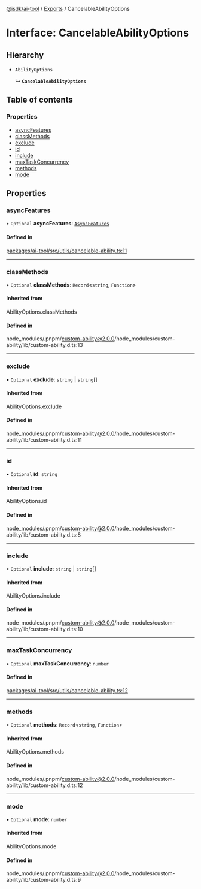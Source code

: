 [@isdk/ai-tool](../README.md) / [Exports](../modules.md) / CancelableAbilityOptions

# Interface: CancelableAbilityOptions

## Hierarchy

- `AbilityOptions`

  ↳ **`CancelableAbilityOptions`**

## Table of contents

### Properties

- [asyncFeatures](CancelableAbilityOptions.md#asyncfeatures)
- [classMethods](CancelableAbilityOptions.md#classmethods)
- [exclude](CancelableAbilityOptions.md#exclude)
- [id](CancelableAbilityOptions.md#id)
- [include](CancelableAbilityOptions.md#include)
- [maxTaskConcurrency](CancelableAbilityOptions.md#maxtaskconcurrency)
- [methods](CancelableAbilityOptions.md#methods)
- [mode](CancelableAbilityOptions.md#mode)

## Properties

### asyncFeatures

• `Optional` **asyncFeatures**: [`AsyncFeatures`](../enums/AsyncFeatures.md)

#### Defined in

[packages/ai-tool/src/utils/cancelable-ability.ts:11](https://github.com/isdk/ai-tool.js/blob/727ad337acba85b160efbc4d039daefcc8371127/src/utils/cancelable-ability.ts#L11)

___

### classMethods

• `Optional` **classMethods**: `Record`\<`string`, `Function`\>

#### Inherited from

AbilityOptions.classMethods

#### Defined in

node_modules/.pnpm/custom-ability@2.0.0/node_modules/custom-ability/lib/custom-ability.d.ts:13

___

### exclude

• `Optional` **exclude**: `string` \| `string`[]

#### Inherited from

AbilityOptions.exclude

#### Defined in

node_modules/.pnpm/custom-ability@2.0.0/node_modules/custom-ability/lib/custom-ability.d.ts:11

___

### id

• `Optional` **id**: `string`

#### Inherited from

AbilityOptions.id

#### Defined in

node_modules/.pnpm/custom-ability@2.0.0/node_modules/custom-ability/lib/custom-ability.d.ts:8

___

### include

• `Optional` **include**: `string` \| `string`[]

#### Inherited from

AbilityOptions.include

#### Defined in

node_modules/.pnpm/custom-ability@2.0.0/node_modules/custom-ability/lib/custom-ability.d.ts:10

___

### maxTaskConcurrency

• `Optional` **maxTaskConcurrency**: `number`

#### Defined in

[packages/ai-tool/src/utils/cancelable-ability.ts:12](https://github.com/isdk/ai-tool.js/blob/727ad337acba85b160efbc4d039daefcc8371127/src/utils/cancelable-ability.ts#L12)

___

### methods

• `Optional` **methods**: `Record`\<`string`, `Function`\>

#### Inherited from

AbilityOptions.methods

#### Defined in

node_modules/.pnpm/custom-ability@2.0.0/node_modules/custom-ability/lib/custom-ability.d.ts:12

___

### mode

• `Optional` **mode**: `number`

#### Inherited from

AbilityOptions.mode

#### Defined in

node_modules/.pnpm/custom-ability@2.0.0/node_modules/custom-ability/lib/custom-ability.d.ts:9

